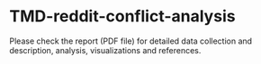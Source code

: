 # TMD-reddit-conflict-analysis

Please check the report (PDF file) for detailed data collection and description, analysis, visualizations and references.
